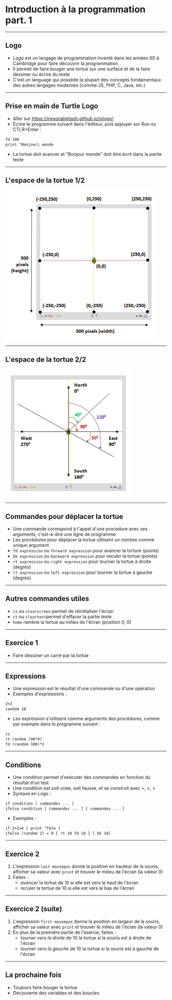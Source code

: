 # Introduction à la programmation part. 1



***



## Logo
- Logo est un langage de programmation inventé dans les années 60 à Cambridge pour faire découvrir la programmation
- Il permet de faire bouger une tortue sur une surface et de la faire dessiner ou écrire du texte
- C'est un language qui possède la plupart des concepts fondamentaux des autres langages modernes (comme JS, PHP, C, Java, etc.)



***



## Prise en main de Turtle Logo
- Aller sur https://inexorabletash.github.io/jslogo/
- Écrire le programme suivant dans l'éditeur, puis appuyer sur Run ou CTLR+Enter :
```
fd 100
print "Bonjour\ monde
```
- La tortue doit avancer et "Bonjour monde" doit être écrit dans la partie texte



---



## L'espace de la tortue 1/2
![Coordonnées](ref_1.jpg)



***



## L'espace de la tortue 2/2
![Angles](ref_2.jpg)



***



## Commandes pour déplacer la tortue
- Une commande correspond à l'appel d'une procedure avec ses arguments, c'est-à-dire une ligne de programme
- Les procèdures pour déplacer la tortue utilisent un nombre comme unique argument
- `fd expression` ou `forward expression` pour avancer la torture (points)
- `bk expression` ou `backward expression` pour reculer la tortue (points)
- `rt expression` ou `right expression` pour tourner la tortue à droite (degrés)
- `lt expression` ou `left expression` pour tourner la tortue à gauche (degrés)



***



## Autres commandes utiles
- `cs` ou `clearscreen` permet de réinitialiser l'écran
- `ct` ou `cleartext`permet d'effacer la partie texte
- `home` ramène la tortue au milieu de l'écran (position 0, 0)



***



## Exercice 1
- Faire dessiner un carré par la tortue



---



## Expressions
- Une expression est le résultat d'une commande ou d'une opération
- Exemples d'expressions :
```
2+2
random 10
```
- Les expression s'utilisent comme arguments des procédures, comme par exemple dans le programme suivant :
```
cs
rt random (90*4)
fd (random 100)*2
```



---



## Conditions
- Une condition permet d'exécuter des commandes en fonction du résultat d'un test
- Une condition est soit vraie, soit fausse, et se construit avec =, <, >
- Syntaxe en Logo :
```
if condition [ commandes ... ]
ifelse condition [ commandes ... ] [ commandes ... ]
```
- Exemples :
```
if 2+2=4 [ print "Toto ]
ifelse (random 2) = 0 [ rt 10 fd 10 ] [ bk 10]
```



***



## Exercice 2
1. L'expression `last mousepos` donne la position en hauteur de la souris, afficher sa valeur avec `print` et trouver le milieu de l'écran (la valeur 0)
2. Faites :
    - *avancer* la tortue de 10 si elle est vers le haut de l'écran
    - *reculer* la tortue de 10 si elle est vers le bas de l'écran



***



## Exercice 2 (suite)
1. L'expression `first mousepos` donne la position en largeur de la souris, afficher sa valeur avec `print` et trouver le milieu de l'écran (la valeur 0)
2. En plus de la première partie de l'exercie, faites :
    - *tourner vers la droite* de 10 la tortue si la souris est à droite de l'écran
    - *tourner vers la gauche* de 10 la tortue si la souris est à gauche de l'écran



---



## La prochaine fois
- Toujours faire bouger la tortue
- Découverte des variables et des boucles
